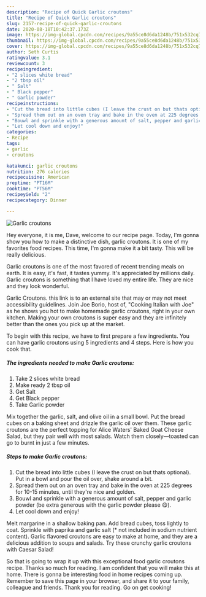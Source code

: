 ```yaml
---
description: "Recipe of Quick Garlic croutons"
title: "Recipe of Quick Garlic croutons"
slug: 2157-recipe-of-quick-garlic-croutons
date: 2020-08-18T10:42:37.173Z
image: https://img-global.cpcdn.com/recipes/9a55ce8d6da1248b/751x532cq70/garlic-croutons-recipe-main-photo.jpg
thumbnail: https://img-global.cpcdn.com/recipes/9a55ce8d6da1248b/751x532cq70/garlic-croutons-recipe-main-photo.jpg
cover: https://img-global.cpcdn.com/recipes/9a55ce8d6da1248b/751x532cq70/garlic-croutons-recipe-main-photo.jpg
author: Seth Curtis
ratingvalue: 3.1
reviewcount: 3
recipeingredient:
- "2 slices white bread"
- "2 tbsp oil"
- " Salt"
- " Black pepper"
- " Garlic powder"
recipeinstructions:
- "Cut the bread into little cubes (I leave the crust on but thats optional). Put in a bowl and pour the oil over, shake around a bit."
- "Spread them out on an oven tray and bake in the oven at 225 degrees for 10-15 minutes, until they&#39;re nice and golden."
- "Bouwl and sprinkle with a generous amount of salt, pepper and garlic powder (be extra generous with the garlic powder please 😋)."
- "Let cool down and enjoy!"
categories:
- Recipe
tags:
- garlic
- croutons

katakunci: garlic croutons 
nutrition: 276 calories
recipecuisine: American
preptime: "PT16M"
cooktime: "PT56M"
recipeyield: "2"
recipecategory: Dinner

---
```



![Garlic croutons](https://img-global.cpcdn.com/recipes/9a55ce8d6da1248b/751x532cq70/garlic-croutons-recipe-main-photo.jpg)

Hey everyone, it is me, Dave, welcome to our recipe page. Today, I'm gonna show you how to make a distinctive dish, garlic croutons. It is one of my favorites food recipes. This time, I'm gonna make it a bit tasty. This will be really delicious.

Garlic croutons is one of the most favored of recent trending meals on earth. It is easy, it's fast, it tastes yummy. It's appreciated by millions daily. Garlic croutons is something that I have loved my entire life. They are nice and they look wonderful.

Garlic Croutons. this link is to an external site that may or may not meet accessibility guidelines. Join Joe Borio, host of, &#34;Cooking Italian with Joe&#34; as he shows you hot to make homemade garlic croutons, right in your own kitchen. Making your own croutons is super easy and they are infinitely better than the ones you pick up at the market.


To begin with this recipe, we have to first prepare a few ingredients. You can have garlic croutons using 5 ingredients and 4 steps. Here is how you cook that.

<!--inarticleads1-->

##### The ingredients needed to make Garlic croutons:

1. Take 2 slices white bread
1. Make ready 2 tbsp oil
1. Get  Salt
1. Get  Black pepper
1. Take  Garlic powder


Mix together the garlic, salt, and olive oil in a small bowl. Put the bread cubes on a baking sheet and drizzle the garlic oil over them. These garlic croutons are the perfect topping for Alice Waters&#39; Baked Goat Cheese Salad, but they pair well with most salads. Watch them closely—toasted can go to burnt in just a few minutes. 

<!--inarticleads2-->

##### Steps to make Garlic croutons:

1. Cut the bread into little cubes (I leave the crust on but thats optional). Put in a bowl and pour the oil over, shake around a bit.
1. Spread them out on an oven tray and bake in the oven at 225 degrees for 10-15 minutes, until they&#39;re nice and golden.
1. Bouwl and sprinkle with a generous amount of salt, pepper and garlic powder (be extra generous with the garlic powder please 😋).
1. Let cool down and enjoy!


Melt margarine in a shallow baking pan. Add bread cubes, toss lightly to coat. Sprinkle with paprika and garlic salt (* not included in sodium nutrient content). Garlic flavored croutons are easy to make at home, and they are a delicious addition to soups and salads. Try these crunchy garlic croutons with Caesar Salad! 

So that is going to wrap it up with this exceptional food garlic croutons recipe. Thanks so much for reading. I am confident that you will make this at home. There is gonna be interesting food in home recipes coming up. Remember to save this page in your browser, and share it to your family, colleague and friends. Thank you for reading. Go on get cooking!
